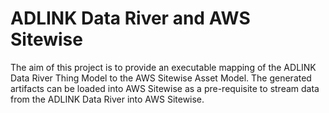 # ADLINK Data River and AWS Sitewise
The aim of this project is to provide an executable mapping of the ADLINK Data River Thing Model to the AWS Sitewise Asset Model. The generated artifacts can be loaded into AWS Sitewise as a pre-requisite to stream data from the ADLINK Data River into AWS Sitewise.
